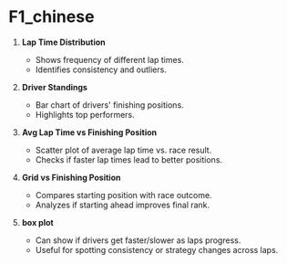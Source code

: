 # F1_chinese

1. **Lap Time Distribution**  
   - Shows frequency of different lap times.  
   - Identifies consistency and outliers.

2. **Driver Standings**  
   - Bar chart of drivers' finishing positions.  
   - Highlights top performers.

3. **Avg Lap Time vs Finishing Position**  
   - Scatter plot of average lap time vs. race result.  
   - Checks if faster lap times lead to better positions.

4. **Grid vs Finishing Position**  
   - Compares starting position with race outcome.  
   - Analyzes if starting ahead improves final rank.
5. **box plot**
   - Can show if drivers get faster/slower as laps progress.
   - Useful for spotting consistency or strategy changes across laps.
